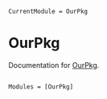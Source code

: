 ```@meta
CurrentModule = OurPkg
```

# OurPkg

Documentation for [OurPkg](https://github.com/lcw/OurPkg.jl).

```@index
```

```@autodocs
Modules = [OurPkg]
```

